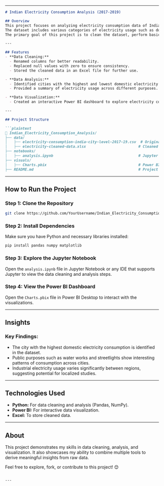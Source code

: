

---

```markdown
# Indian Electricity Consumption Analysis (2017-2019)

## Overview  
This project focuses on analyzing electricity consumption data of Indian cities from 2017 to 2019. 
The dataset includes various categories of electricity usage such as domestic, commercial, industrial, and public purposes. 
The primary goal of this project is to clean the dataset, perform basic analysis, and create interactive visualizations.

---

## Features  
- **Data Cleaning:**  
  - Renamed columns for better readability.  
  - Replaced null values with zero to ensure consistency.  
  - Stored the cleaned data in an Excel file for further use.  

- **Data Analysis:**  
  - Identified cities with the highest and lowest domestic electricity consumption.  
  - Provided a summary of electricity usage across different purposes.  

- **Data Visualization:**  
  - Created an interactive Power BI dashboard to explore electricity consumption trends across cities and categories.

---

## Project Structure  

```plaintext
📁 Indian_Electricity_Consumption_Analysis/
├── data/
│   ├── electricity-consumption-india-city-level-2017-19.csv  # Original dataset
│   ├── electricity-cleaned-data.xlsx                        # Cleaned dataset
├── notebooks/
│   ├── analysis.ipynb                                       # Jupyter Notebook for analysis
├── visuals/
│   ├── Charts.pbix                                          # Power BI Dashboard
├── README.md                                                # Project documentation
```

---

## How to Run the Project  

### Step 1: Clone the Repository  
```bash
git clone https://github.com/YourUsername/Indian_Electricity_Consumption_Analysis.git
```

### Step 2: Install Dependencies  
Make sure you have Python and necessary libraries installed:  
```bash
pip install pandas numpy matplotlib
```

### Step 3: Explore the Jupyter Notebook  
Open the `analysis.ipynb` file in Jupyter Notebook or any IDE that supports Jupyter to view the data cleaning and analysis steps.

### Step 4: View the Power BI Dashboard  
Open the `Charts.pbix` file in Power BI Desktop to interact with the visualizations.

---

## Insights  

### Key Findings:  
- The city with the highest domestic electricity consumption is identified in the dataset.  
- Public purposes such as water works and streetlights show interesting patterns of consumption across cities.  
- Industrial electricity usage varies significantly between regions, suggesting potential for localized studies.

---

## Technologies Used  
- **Python:** For data cleaning and analysis (Pandas, NumPy).  
- **Power BI:** For interactive data visualization.  
- **Excel:** To store cleaned data.

---

## About  
This project demonstrates my skills in data cleaning, analysis, and visualization. It also showcases my ability to combine multiple tools to derive meaningful insights from raw data.

Feel free to explore, fork, or contribute to this project! 😊
```

---
